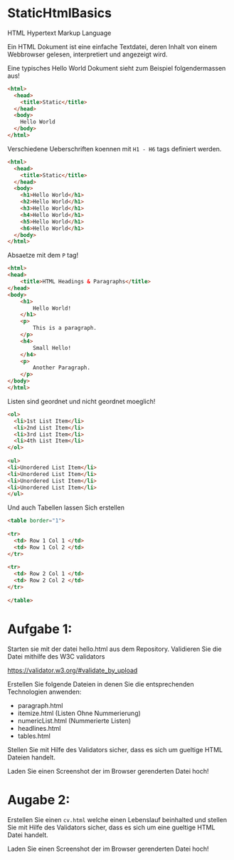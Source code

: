 # StaticHtmlBasics

HTML Hypertext Markup Language

Ein HTML Dokument ist eine einfache Textdatei, deren Inhalt von einem Webbrowser gelesen, interpretiert und angezeigt wird.

Eine typisches Hello World Dokument sieht zum Beispiel folgendermassen aus!

```html
<html>
  <head>
    <title>Static</title>
  </head>
  <body>
    Hello World
  </body>
</html>
```

Verschiedene Ueberschriften koennen mit `H1 - H6` tags definiert werden.

```html
<html>
  <head>
    <title>Static</title>
  </head>
  <body>
    <h1>Hello World</h1>
    <h2>Hello World</h1>
    <h3>Hello World</h1>
    <h4>Hello World</h1>
    <h5>Hello World</h1>
    <h6>Hello World</h1>
  </body>
</html>
```

Absaetze mit dem `P` tag!

```html
<html>
<head>
    <title>HTML Headings & Paragraphs</title>
</head>
<body>
    <h1>
        Hello World!
    </h1>
    <p>
        This is a paragraph.
    </p>
    <h4>
        Small Hello!
    </h4>
    <p>
        Another Paragraph.
    </p>
</body>
</html>
```

Listen sind geordnet und nicht geordnet moeglich!

```html
<ol>
  <li>1st List Item</li>
  <li>2nd List Item</li>
  <li>3rd List Item</li>
  <li>4th List Item</li>
</ol>
 
<ul>
<li>Unordered List Item</li>
<li>Unordered List Item</li>
<li>Unordered List Item</li>
<li>Unordered List Item</li>
</ul>
```

Und auch Tabellen lassen Sich erstellen

```html
<table border="1">
 
<tr>
  <td> Row 1 Col 1 </td>
  <td> Row 1 Col 2 </td>
</tr>
 
<tr>
  <td> Row 2 Col 1 </td>
  <td> Row 2 Col 2 </td>
</tr>
 
</table>
```

# Aufgabe 1:

Starten sie mit der datei hello.html aus dem Repository. 
Validieren Sie die Datei mithilfe des W3C validators 

https://validator.w3.org/#validate_by_upload

Erstellen Sie folgende Dateien in denen Sie die entsprechenden Technologien anwenden:

* paragraph.html
* itemize.html        (Listen Ohne Nummerierung)
* numericList.html    (Nummerierte Listen)
* headlines.html
* tables.html

Stellen Sie mit Hilfe des Validators sicher, dass es sich um gueltige HTML Dateien handelt.

Laden Sie einen Screenshot der im Browser gerenderten Datei hoch!

# Augabe 2:

Erstellen Sie einen `cv.html` welche einen Lebenslauf beinhalted und stellen Sie mit Hilfe des Validators sicher, dass es sich um eine gueltige HTML Datei handelt.

Laden Sie einen Screenshot der im Browser gerenderten Datei hoch!

